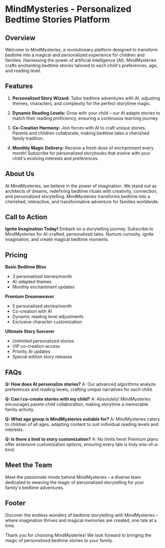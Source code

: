 # MindMysteries - Personalized Bedtime Stories Platform

## Overview

Welcome to MindMysteries, a revolutionary platform designed to transform bedtime into a magical and personalized experience for children and families. Harnessing the power of artificial intelligence (AI), MindMysteries crafts enchanting bedtime stories tailored to each child's preferences, age, and reading level.

## Features

1. **Personalized Story Wizard:** Tailor bedtime adventures with AI, adjusting themes, characters, and complexity for the perfect storytime magic.

2. **Dynamic Reading Levels:** Grow with your child – our AI adapts stories to match their reading proficiency, ensuring a continuous learning journey.

3. **Co-Creation Harmony:** Join forces with AI to craft unique stories. Parents and children collaborate, making bedtime tales a cherished family tradition.

4. **Monthly Magic Delivery:** Receive a fresh dose of enchantment every month! Subscribe for personalized storybooks that evolve with your child's evolving interests and preferences.

## About Us

At MindMysteries, we believe in the power of imagination. We stand out as architects of dreams, redefining bedtime rituals with creativity, connection, and personalized storytelling. MindMysteries transforms bedtime into a cherished, interactive, and transformative adventure for families worldwide.

## Call to Action

**Ignite Imagination Today!**
Embark on a storytelling journey. Subscribe to MindMysteries for AI-crafted, personalized tales. Nurture curiosity, ignite imagination, and create magical bedtime moments.

## Pricing

**Basic Bedtime Bliss**
- 3 personalized stories/month
- AI-adapted themes
- Monthly enchantment updates

**Premium Dreamweaver**
- 5 personalized stories/month
- Co-creation with AI
- Dynamic reading level adjustments
- Exclusive character customization

**Ultimate Story Sorcerer**
- Unlimited personalized stories
- VIP co-creation access
- Priority AI updates
- Special edition story releases

## FAQs

**Q: How does AI personalize stories?**
A: Our advanced algorithms analyze preferences and reading levels, crafting unique narratives for each child.

**Q: Can I co-create stories with my child?**
A: Absolutely! MindMysteries encourages parent-child collaboration, making storytime a memorable family activity.

**Q: What age group is MindMysteries suitable for?**
A: MindMysteries caters to children of all ages, adapting content to suit individual reading levels and interests.

**Q: Is there a limit to story customization?**
A: No limits here! Premium plans offer extensive customization options, ensuring every tale is truly one-of-a-kind.

## Meet the Team

Meet the passionate minds behind MindMysteries – a diverse team dedicated to weaving the magic of personalized storytelling for your family's bedtime adventures.

## Footer

Discover the endless wonders of bedtime storytelling with MindMysteries – where imagination thrives and magical memories are created, one tale at a time.

Thank you for choosing MindMysteries! We look forward to bringing the magic of personalized bedtime stories to your family.